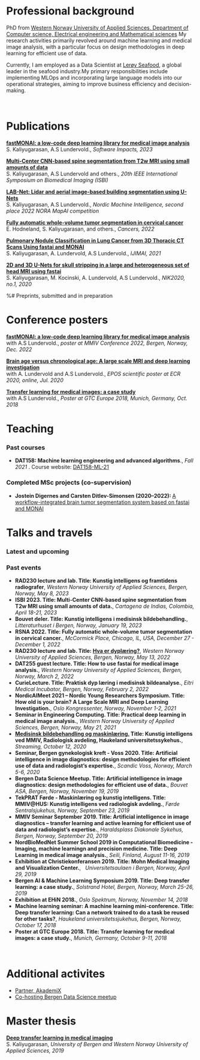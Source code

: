 ---
---

# Professional background
PhD from <a href="https://www.hvl.no/en/about/management/faculty-of-engineering-and-science/department-of-computer-science-electrical-engineering-and-mathematical-sciences-ny-side/">Western Norway University of Applied Sciences, Department of Computer science, Electrical engineering and Mathematical sciences</a> My research activities primarily revolved around machine learning and medical image analysis, with a particular focus on design methodologies in deep learning for efficient use of data. 

Currently, I am employed as a Data Scientist at <a href="https://www.leroyseafood.com/no/">Lerøy Seafood</a>, a global leader in the seafood industry.My primary responsibilities include implementing MLOps and incorporating large language models into our operational strategies, aiming to improve business efficiency and decision-making.

<br>

# Publications 
<b><a href="https://www.sciencedirect.com/science/article/pii/S2665963823001203"> fastMONAI: a low-code deep learning library for medical image analysis </a></b>
<br>
S. Kaliyugarasan, A.S Lundervold.,  <i> Software Impacts, 2023</i>

<b><a href="https://ieeexplore.ieee.org/abstract/document/10230454"> Multi-Center CNN-based spine segmentation from T2w MRI using small amounts of data</a></b>
<br>
S. Kaliyugarasan, A.S Lundervold and others., <i> 20th IEEE International Symposium on Biomedical Imaging (ISBI) </i>

<b><a href="https://journals.uio.no/NMI/article/view/10163/8480"> LAB-Net: Lidar and aerial image-based building segmentation using U-Nets</a></b>
<br>
S. Kaliyugarasan, A.S Lundervold., <i> Nordic Machine Intelligence, second place 2022 NORA MapAI competition </i>

<b><a href="https://www.mdpi.com/2072-6694/14/10/2372/htm"> Fully automatic whole-volume tumor segmentation in cervical cancer </a> </b>
<br>
E. Hodneland, S. Kaliyugarasan, and others., <i> Cancers, 2022</i>

<b><a href="https://hvlopen.brage.unit.no/hvlopen-xmlui/bitstream/handle/11250/2772280/Kaliyugarasan.pdf?sequence=4&isAllowed=y"> Pulmonary Nodule Classification in Lung Cancer from
3D Thoracic CT Scans Using fastai and MONAI </a> </b>
<br>
S. Kaliyugarasan, A. Lundervold, A.S Lundervold., <i> IJIMAI, 2021</i>

<b><a href="https://hvlopen.brage.unit.no/hvlopen-xmlui/bitstream/handle/11250/2721631/Kaliyugarasan.pdf?sequence=4&isAllowed=y"> 2D and 3D U-Nets for skull stripping in a large and heterogeneous set of head MRI using fastai </a></b> 
<br>
S. Kaliyugarasan, M. Kocinski, A. Lundervold, A.S Lundervold., <i> NIK2020, no.1, 2020</i>

%# Preprints, submitted and in preparation

# Conference posters  

<a href="https://docs.google.com/presentation/d/10DPw6IAAXDilAONE__NyqW0eGm5m56WXvUp3x6YfpfU/present?usp=sharing"><b>fastMONAI: a low-code deep learning library for medical image analysis</b></a>
<br>
with A.S Lundervold., <i>poster at MMIV Conference 2022, Bergen, Norway, Dec. 2022 </i>

<a href="https://epos.myesr.org/esr/viewing/index.php?module=viewing_poster&task=&pi=156693"><b>Brain age versus chronological age: A large scale MRI and deep learning investigation</b></a>
<br>
with A. Lundervold and A.S Lundervold., <i>EPOS scientific poster at ECR 2020, online, Jul. 2020 </i>

<a href="https://www.nvidia.com/content/dam/en-zz/Solutions/gtc-europe/posters/deep-learning/gtc18eu-research-posters-AIDL_20_EP8136_Satheshkumar_Kaliyugarasan.jpg"> <b>Transfer learning for medical images: a case study </b></a>
<br>
with A.S Lundervold., <i>Poster at GTC Europe 2018, Munich, Germany, Oct. 2018 </i>


# Teaching 
### Past courses
<ul>
<li> 
<b>DAT158: Machine learning engineering and advanced algorithms</b>., 
<i>Fall 2021 </i>. Course website: <a href="https://skaliy.no/DAT158-ML-21/"> DAT158-ML-21</a>
</li>
</ul>


### Completed MSc projects (co-supervision)
<ul>
<li> <b>Jostein Digernes and Carsten Ditlev-Simonsen (2020–2022): </b><a href="https://bora.uib.no/bora-xmlui/bitstream/handle/11250/3021987/MSc_Ditlev_Simonsen_Digernes_2022.pdf?sequence=1&isAllowed=y">A workflow-integrated brain tumor segmentation system based on fastai and MONAI</a> </li>
</ul>


# Talks and travels 
### Latest and upcoming
<ul>
</ul>

### Past events
<ul>
<li> 
    <b>RAD230 lecture and lab. Title: Kunstig intelligens og framtidens radiografer</b>, 
    <i>Western Norway University of Applied Sciences, Bergen, Norway, May 8, 2023 </i>
</li>
    
<li> 
    <b>ISBI 2023. Title: Multi-Center CNN-based spine segmentation from T2w MRI using small amounts of data.</b>, 
    <i> Cartagena de Indias, Colombia, April 18-21, 2023 </i>
</li>
    
<li> 
    <b>Bouvet deler. Title: Kunstig intelligens i medisinsk bildebehandling.</b>, 
    <i>Litteraturhuset i Bergen, Norway, January 19, 2023 </i>
</li>
<li> 
    <b>RSNA 2022. Title: Fully automatic whole-volume tumor segmentation in cervical cancer.</b>, 
    <i>McCormick Place, Chicago, IL, USA, December 27 - December 1, 2022 </i>
</li>
    
<li> 
    <b>RAD230 lecture and lab. Title: <a href="https://docs.google.com/presentation/d/1A11am8FbLPNqcM_VJs-eA31RWwdf8DS0DTLbHIuPtFE/present?slide=id.g128819a6924_0_61"> Hva er dyplæring?</a></b>, 
    <i>Western Norway University of Applied Sciences, Bergen, Norway, May 13, 2022 </i>
</li>

<li> 
    <b>DAT255 guest lecture. Title: How to use fastai for medical image analysis.</b>, 
    <i>Western Norway University of Applied Sciences, Bergen, Norway, March 2, 2022 </i>
</li>

<li> 
    <b>CurieLecture. Title: Praktisk dyp læring i medisinsk bildeanalyse.</b>, 
    <i>Eitri Medical Incubator, Bergen, Norway, February 2, 2022 </i>
</li>
    
<li> 
    <b>NordicAIMeet 2021 – Nordic Young Researchers Symposium. Title: How old is your brain? A Large Scale MRI and Deep Learning Investigation.</b>, 
     <i>Oslo Kongressenter, Norway, November 1-2, 2021 </i>
</li>

<li> 
    <b>Seminar in Engineering Computing. Title: Practical deep learning in medical image analysis.</b>, 
    <i>Western Norway University of Applied Sciences, Bergen, Norway, May 21, 2021 </i>
</li>

<li> 
    <b> <a href="https://www.tekna.no/kurs/medisinsk-bildebehandling-og-maskinlaring-40653/#om-kurset"> Medisinsk bildebehandling og maskinlæring.</a> Title: Kunstig intelligens ved MMIV, Radiologisk avdeling, Haukeland universitetssykehus.</b>, 
    <i>Streaming, October 12, 2020 </i>
</li>


<li> 
    <b>Seminar, Bergen gynekologisk kreft - Voss 2020. Title: Artificial intelligence in image diagnostics: design methodologies for efficient use of data and radiologist’s expertise.</b>, 
    <i>Scandic Voss, Norway, March 5-6, 2020 </i>
</li>


<li> 
    <b>Bergen Data Science Meetup. Title: Artificial intelligence in image diagnostics: design methodologies for efficient use of data.</b>, 
    <i>Bouvet ASA, Bergen, Norway, November 19, 2019 </i>
</li>

<li> 
    <b>TekPRAT Førde - Maskinlæring og kunstig intelligens. Title: MMIV@HUS: Kunstig intelligens ved radiologisk avdeling.</b>, 
    <i>Førde Sentralsjukehus, Norway, September 23, 2019 </i>
</li>

<li> 
    <b>MMIV Seminar September 2019. Title: Artificial intelligence in image diagnostics – transfer learning and active learning for efficient use of data and radiologist’s expertise.</b>, 
    <i>Haraldsplass Diakonale Sykehus, Bergen, Norway, September 20, 2019 </i>
</li>

<li> 
    <b>NordBioMedNet Summer School 2019 in Computational Biomedicine - Imaging, machine learningn and precision medicine. Title: Deep Learning in medical image analysis.</b>, 
    <i>Seili, Finland, August 11-16, 2019 </i>
</li>

<li> 
     <b>Exhibition at Christiekonferansen 2019. Title: Mohn Medical Imaging and Visualization Center.</b>, 
     <i>Universitetsaulaen i Bergen, Norway, April 29, 2019 </i>
</li>

<li> 
    <b>Bergen AI &amp; Machine Learning Symposium 2019. Title: Deep transfer learning: a case study.</b>, 
    <i>Solstrand Hotel, Bergen, Norway, March 25-26, 2019 </i>
</li>

<li><b>Exhibition at EHiN 2018.</b>, 
    <i>Oslo Spektrum, Norway, November 14, 2018 </i>
</li>

<li> <b>Machine learning seminar: A machine learning mini-conference. Title: Deep transfer learning: Can a network trained to do a task be reused for other tasks?</b>, 
     <i>Haukeland universitetssjukehus, Bergen, Norway, October 17, 2018 </i>
</li>

<li> 
     <b>Poster at GTC Europe 2018. Title: Transfer learning for medical images: a case study.</b>, 
     <i>Munich, Germany, October 9-11, 2018 </i>
</li>
</ul>
<br>

# Additional activites 
<ul>
    <li><a href="https://akademix.no/">Partner, AkademiX</a></li>
    <li><a href="https://www.meetup.com/bergen-data-science-meetup/">Co-hosting Bergen Data Science meetup</a></li>
</ul>


# Master thesis 
<a href="http://bora.uib.no/bitstream/handle/1956/20849/Deep_transfer_learning_in_medical_imaging.pdf"><b>Deep transfer learning in medical imaging</b></a>
<br>
S. Kaliyugarasan, <i>University of Bergen and Western Norway University of Applied Sciences, 2019 </i>
